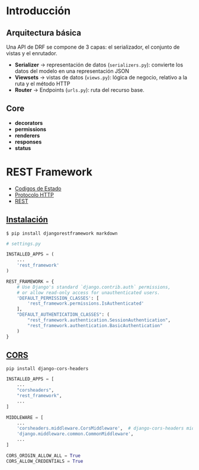 # Introducción

## Arquitectura básica​

Una API de DRF se compone de 3 capas: el serializador, el conjunto de vistas y el enrutador.​

- **Serializer** → representación de datos (`serializers.py`): convierte los datos del modelo en una representación JSON​
- **Viewsets** → vistas de datos (`views.py`): lógica de negocio, relativo a la ruta y el método HTTP​
- **Router** → Endpoints (`urls.py`): ruta del recurso base.

## Core

- **decorators**
- **permissions**
- **renderers**
- **responses**
- **status**

# REST Framework

- [Codigos de Estado](https://es.wikipedia.org/wiki/Anexo:C%C3%B3digos_de_estado_HTTP)
- [Protocolo HTTP](https://developer.mozilla.org/es/docs/Web/HTTP/Overview)
- [REST](https://es.wikipedia.org/wiki/Transferencia_de_Estado_Representacional)

## [Instalación](https://www.django-rest-framework.org/#installation)

    $ pip install djangorestframework markdown

```py
# settings.py

INSTALLED_APPS = (
    ...
    'rest_framework'
)

REST_FRAMEWORK = {
    # Use Django's standard `django.contrib.auth` permissions,
    # or allow read-only access for unauthenticated users.
    'DEFAULT_PERMISSION_CLASSES': [
        'rest_framework.permissions.IsAuthenticated'
    ],
    "DEFAULT_AUTHENTICATION_CLASSES": (
        "rest_framework.authentication.SessionAuthentication",
        "rest_framework.authentication.BasicAuthentication"
    )
}
```

## [CORS](https://pypi.org/project/django-cors-headers/)

    pip install django-cors-headers

```py
INSTALLED_APPS = [
    ...
    "corsheaders",
    "rest_framework",
    ...
]

MIDDLEWARE = [
    ...
    'corsheaders.middleware.CorsMiddleware',  # django-cors-headers middleware
    'django.middleware.common.CommonMiddleware',
    ...
]

CORS_ORIGIN_ALLOW_ALL = True
CORS_ALLOW_CREDENTIALS = True
```
